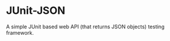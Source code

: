 JUnit-JSON
==========

A simple JUnit based web API (that returns JSON objects) testing  framework.
